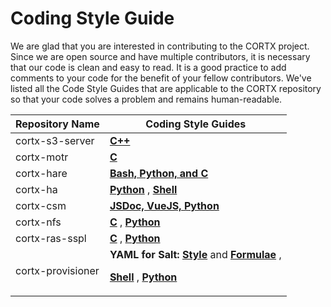 # Coding Style Guide

We are glad that you are interested in contributing to the CORTX project. Since we are open source and have multiple contributors, it is necessary that our code is clean and easy to read. It is a good practice to add comments to your code for the benefit of your fellow contributors. We've listed all the Code Style Guides that are applicable to the CORTX repository so that your code solves a problem and remains human-readable. 

| **Repository Name** 	| **Coding Style Guides** 	|
|-	|-	|
| cortx-s3-server 	| **[C++](https://google.github.io/styleguide/cppguide.html)** 	|
| cortx-motr 	| **[C](https://github.com/Seagate/cortx-motr/blob/dev/doc/coding-style.md)** 	|
| cortx-hare 	| **[Bash, Python, and C](https://github.com/Seagate/cortx-hare/tree/dev/rfc/8)** 	|
| cortx-ha 	| **[Python](https://google.github.io/styleguide/pyguide.html)** , **[Shell](https://google.github.io/styleguide/shellguide.html)** 	|
| cortx-csm 	| **[JSDoc, VueJS, Python](../master/CSMCodingStyleGuide.md)** 	|
| cortx-nfs 	| **[C](https://github.com/Seagate/cortx-motr/blob/dev/doc/coding-style.md)** , **[Python](https://google.github.io/styleguide/pyguide.html)** 	|
| cortx-ras-sspl 	| **[C](https://github.com/Seagate/cortx-motr/blob/dev/doc/coding-style.md)** , **[Python](https://google.github.io/styleguide/pyguide.html)** 	|
| cortx-provisioner 	| **YAML for Salt: [Style](https://docs.saltstack.com/en/latest/topics/development/conventions/style.html)** and **[Formulae](https://docs.saltstack.com/en/latest/topics/development/conventions/formulas.html)** , <p>**[Shell](https://google.github.io/styleguide/shellguide.html)** , **[Python](https://www.python.org/dev/peps/pep-0008/)** </p>|
